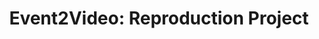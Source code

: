 ---
layout: post
title: "Event2Video: Reproduction Project"
description: a reproduction project that maps event data to high dynamic range videos using deep neural network
img: assets/img/reproduction.jpeg
importance: 5
category: "Other projects: learning"
redirect: https://github.com/Ruben-MR/E2VID-repro-G36/wiki
---